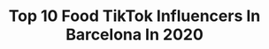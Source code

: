 ---
title: Top 10 Food TikTok Influencers In Barcelona In 2020
description: >-
  Find top food TikTok influencers in Barcelona in 2020. Most popular hashtags: #vino #food #pasteleria #croissant.
platform: TikTok
profiles:
  - username: "robiiioo"
    fullname: >-
      Guille 🌹
    location: "Spain"
    followers: 28876
    engagement: 2180
    commentsToLikes: 0.058734
    id: ckamvxzvs5yuy0i787m805za4
    verified: false
    hashtags: "#food, #justmaiko, #hormiguero, #question"
  - username: "umbrahatzlertv"
    fullname: >-
      Ümbra Hatzler
    location: "Spain"
    followers: 6150
    engagement: 1151
    commentsToLikes: 0.060107
    id: ckan2zrj02tni0i78jh61lxwd
    verified: false
    hashtags: "#hola, #numetal, #instrument, #canto"
  - username: "chef_daniels"
    fullname: >-
      Chef Daniels
    location: "Spain"
    followers: 85808
    engagement: 657
    commentsToLikes: 0.009413
    id: cka6blb540pl60i788sl22xty
    verified: false
    hashtags: "#champagne, #lazy, #choco, #milan"
  - username: "venusbcn"
    fullname: >-
      Venus BCN 
    location: "Spain"
    followers: 7681
    engagement: 618
    commentsToLikes: 0.108530
    id: cka0hzyp6bjju0i78vz8ry0x2
    verified: false
    hashtags: "#lovedrugs, #friends, #amordazado, #gobiernodeespa"
  - username: "chef_daniels"
    fullname: >-
      Chef Daniels
    location: "Spain"
    followers: 85808
    engagement: 657
    commentsToLikes: 0.009413
    id: cka6blb540pl60i788sl22xty
    verified: false
    hashtags: "#champagne, #lazy, #choco, #milan"
  - username: "notregularfood"
    fullname: >-
      notregularfood
    location: "Spain"
    followers: 2179
    engagement: 495
    commentsToLikes: 0.020231
    id: ckacf8pmcpy9d0i78dttl0kf5
    verified: false
    hashtags: "#parati"
  - username: "losrubialesfamily"
    fullname: >-
      Loredana Elena Cozma
    location: "Spain"
    followers: 6247
    engagement: 1146
    commentsToLikes: 0.047543
    id: cka0rvo0biq2m0i78l3mrdecz
    verified: false
    hashtags: "#transition, #makeuptutorial, #carrito, #pastel"
  - username: "concococompro"
    fullname: >-
      ConCocoCompro
    location: "Spain"
    followers: 5855
    engagement: 523
    commentsToLikes: 0.097113
    id: cka0tfjo9pnjk0i78ka4zwl40
    verified: false
    hashtags: "#bocadillo, #compra, #cafe, #donuts"
  - username: "beaorviz"
    fullname: >-
      Bea
    location: "Spain"
    followers: 29849
    engagement: 844
    commentsToLikes: 0.032069
    id: ck8zazusq3mvp0j78sx27crum
    verified: false
    hashtags: "#tofu, #thankyou, #imjustakid, #superstitious"
  - username: "thatrestaurant"
    fullname: >-
      That Restaurant
    location: "Spain"
    followers: 151451
    engagement: 1490
    commentsToLikes: 0.003759
    id: ck7zog3objqbr0j78p4houblv
    verified: false
    hashtags: "#foodie, #waffles, #icecream, #chicken"
---
